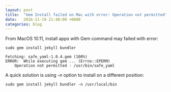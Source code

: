 ```yaml
---
layout: post
title:  "Gem Install failed on Mac with error: Operation not permitted"
date:   2016-11-19 21:40:00 +0800
categories: blog
---
```


From MacOS 10.11, install apps with Gem command may failed with error:  
```shell
sudo gem install jekyll bundler

Fetching: safe_yaml-1.0.4.gem (100%)
ERROR:  While executing gem ... (Errno::EPERM)
    Operation not permitted - /usr/bin/safe_yaml
```
  
A quick solution is using *-n* option to install on a different position:  
```shell
sudo gem install jekyll bundler -n /usr/local/bin
```
